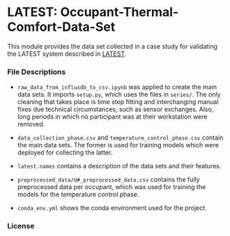 # LATEST: Occupant-Thermal-Comfort-Data-Set

This module provides the data set collected in a case study for validating the LATEST 
system described in [LATEST](https://github.com/pruoff/LATEST).

### File Descriptions
* `raw_data_from_influxdb_to_csv.ipynb` was applied to create the main data sets. It 
imports `setup.py`, which uses the files in `series/`.
The only cleaning that takes place is time step fitting and 
interchanging manual fixes due technical circumstances, such as sensor exchanges. Also, 
long periods in which no participant was at their workstation were removed.

* `data_collection_phase.csv` and `temperature_control_phase.csv` contain the main data 
sets. The former is used for training models which were deployed for collecting the 
latter.
 
* `latest.names` contains a description of the data sets and their features.

* `preprocessed_data/U#_preprocessed_data.csv` contains the fully preprocessed data 
per occupant, which was used for training the models for the temperature control phase. 

* `conda_env.yml` shows the conda environment used for the project. 

### License